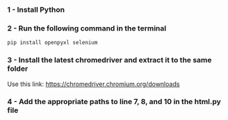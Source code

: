 ### 1 - Install Python


### 2 - Run the following command in the terminal
```
pip install openpyxl selenium
```

### 3 - Install the latest chromedriver and extract it to the same folder
Use this link: https://chromedriver.chromium.org/downloads

### 4 - Add the appropriate paths to line 7, 8, and 10 in the html.py file